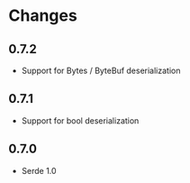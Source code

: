 Changes
=======

## 0.7.2

- Support for Bytes / ByteBuf deserialization

## 0.7.1

- Support for bool deserialization

## 0.7.0

- Serde 1.0
